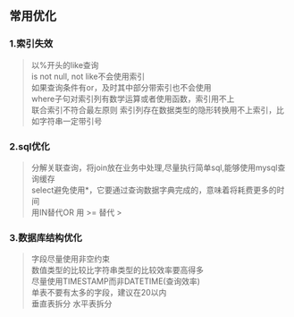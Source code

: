 ## 常用优化

### 1.索引失效
> 以%开头的like查询  
> is not null, not like不会使用索引  
> 如果查询条件有or，及时其中部分带索引也不会使用  
> where子句对索引列有数学运算或者使用函数，索引用不上  
> 联合索引不符合最左原则
> 索引列存在数据类型的隐形转换用不上索引，比如字符串一定带引号

### 2.sql优化
> 分解关联查询，将join放在业务中处理,尽量执行简单sql,能够使用mysql查询缓存  
> select避免使用*，它要通过查询数据字典完成的，意味着将耗费更多的时间  
> 用IN替代OR
> 用 >= 替代 >  
### 3.数据库结构优化
> 字段尽量使用非空约束  
> 数值类型的比较比字符串类型的比较效率要高得多  
> 尽量使用TIMESTAMP而非DATETIME(查询效率)  
> 单表不要有太多的字段，建议在20以内  
> 垂直表拆分 水平表拆分

